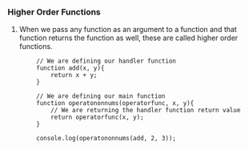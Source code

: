 ### Higher Order Functions
1. When we pass any function as an argument to a function and that function returns the function as well, these are called higher order functions.
```
		// We are defining our handler function
		function add(x, y){
		    return x + y;
		}
		
		// We are defining our main function
		function operatononnums(operatorfunc, x, y){
		    // We are returning the handler function return value
		    return operatorfunc(x, y);
		}
		
		console.log(operatononnums(add, 2, 3));
```